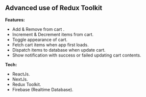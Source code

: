 ## Advanced use of Redux Toolkit

**Features:**

- Add & Remove from cart .
- Increment & Decrement items from cart.
- Toggle appearance of cart.
- Fetch cart items when app first loads.
- Dispatch items to database when update cart.
- Show notification with success or failed updating cart contents.



**Tech:**

- ReactJs.
- NextJs.
- Redux Toolkit.
- Firebase (Realtime Database).
